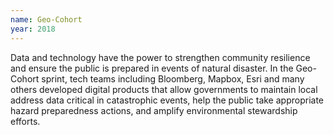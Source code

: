 ```yaml
---
name: Geo-Cohort
year: 2018
---
```

Data and technology have the power to strengthen community resilience and ensure the public is prepared in events of natural disaster. In the Geo-Cohort sprint, tech teams including Bloomberg, Mapbox, Esri and many others developed digital products that allow governments to maintain local address data critical in catastrophic events, help the public take appropriate hazard preparedness actions, and amplify environmental stewardship efforts.
